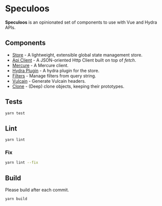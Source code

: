 # Speculoos

**Speculoos** is an opinionated set of components to use with Vue and Hydra APIs.

## Components

- [Store](src/store) - A lightweight, extensible global state management store.
- [Api Client](src/api-client) - A JSON-oriented Http Client built on top of _fetch_.
- [Mercure](src/mercure) - A Mercure client.
- [Hydra Plugin](src/hydra) - A hydra plugin for the store.
- [Filters](src/filters) - Manage filters from query string.
- [Vulcain](src/vulcain) - Generate Vulcain headers.
- [Clone](src/clone) - (Deep) clone objects, keeping their prototypes.

## Tests

```bash
yarn test
```

## Lint

```bash
yarn lint
```

### Fix

```bash
yarn lint --fix
```

## Build

Please build after each commit.

```bash
yarn build
```
